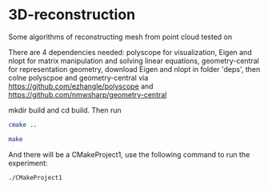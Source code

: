 # 3D-reconstruction
Some algorithms of reconstructing mesh from point cloud
tested on 

There are 4 dependencies needed: polyscope for visualization, Eigen and nlopt for matrix manipulation and solving linear equations, geometry-central for representation geometry, download Eigen and nlopt in folder 'deps', then colne polyscpoe and geometry-central via https://github.com/ezhangle/polyscope and https://github.com/nmwsharp/geometry-central 

mkdir build and cd build. Then run 

```bash
cmake ..
```
```bash
make
```

And there will be a CMakeProject1, use the following command to run the experiment:
```bash
./CMakeProject1
```
